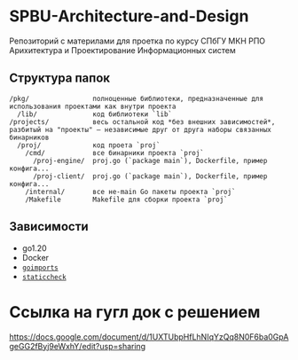 # SPBU-Architecture-and-Design
Репозиторий с материлами для проетка по курсу СПбГУ МКН РПО Арихитектура и Проектирование Информационных систем

## Структура папок

```
/pkg/                полноценные библиотеки, предназначенные для использования проектами как внутри проекта
  /lib/              код библиотеки `lib`
/projects/           весь остальной код *без внешних зависимостей*, разбитый на "проекты" — независимые друг от друга наборы связанных бинарников
  /proj/             код проета `proj`
    /cmd/            все бинарники проекта `proj`
      /proj-engine/  proj.go (`package main`), Dockerfile, пример конфига... 
      /proj-client/  proj.go (`package main`), Dockerfile, пример конфига... 
    /internal/       все не-main Go пакеты проекта `proj`
    /Makefile        Makefile для сборки проекта `proj`
```

## Зависимости

- go1.20
- Docker
- [`goimports`](https://pkg.go.dev/golang.org/x/tools/cmd/goimports)
- [`staticcheck`](https://staticcheck.io/)

# Ссылка на гугл док с решением
https://docs.google.com/document/d/1UXTUbpHfLhNIqYzQq8N0F6ba0GpAgeGG2fByj9eWxhY/edit?usp=sharing
